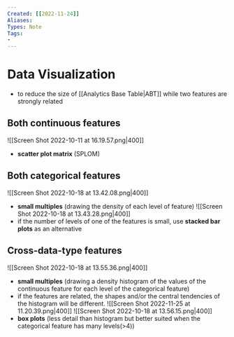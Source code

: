 ```yaml
---
Created: [[2022-11-24]]
Aliases: 
Types: Note
Tags: 
- 
---
```

# Data Visualization
- to reduce the size of [[Analytics Base Table|ABT]] while two features are strongly related
## Both continuous features
![[Screen Shot 2022-10-11 at 16.19.57.png|400]]
- **scatter plot matrix** (SPLOM)
## Both categorical features
![[Screen Shot 2022-10-18 at 13.42.08.png|400]]
- **small multiples** (drawing the density of each level of feature)
![[Screen Shot 2022-10-18 at 13.43.28.png|400]]
- if the number of levels of one of the features is small, use **stacked bar plots** as an alternative
## Cross-data-type features
![[Screen Shot 2022-10-18 at 13.55.36.png|400]]
- **small multiples** (drawing a density histogram of the values of the continuous feature for each level of the categorical feature)
- if the features are related, the shapes and/or the central tendencies of the histogram will be different.
![[Screen Shot 2022-11-25 at 11.20.39.png|400]]
![[Screen Shot 2022-10-18 at 13.56.15.png|400]]
- **box plots** (less detail than histogram but better suited when the categorical feature has many levels(>4))
